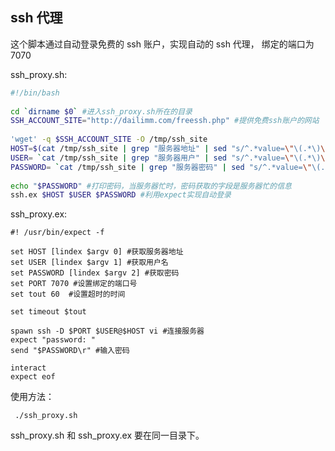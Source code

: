 ---
---

## ssh 代理

这个脚本通过自动登录免费的 ssh 账户，实现自动的 ssh 代理， 绑定的端口为 7070

ssh_proxy.sh:

```sh
#!/bin/bash
 
cd `dirname $0` #进入ssh_proxy.sh所在的目录
SSH_ACCOUNT_SITE="http://dailimm.com/freessh.php" #提供免费ssh账户的网站
 
'wget' -q $SSH_ACCOUNT_SITE -O /tmp/ssh_site
HOST=$(cat /tmp/ssh_site | grep "服务器地址" | sed "s/^.*value=\"\(.*\)\" onClick.*$/\1/") #获取服务器地址
USER= `cat /tmp/ssh_site | grep "服务器用户" | sed "s/^.*value=\"\(.*\)\" onClick.*$/\1/"` #获取用户名
PASSWORD= `cat /tmp/ssh_site | grep "服务器密码" | sed "s/^.*value=\"\(.*\)\" onClick.*$/\1/"` #获取密码
 
echo "$PASSWORD" #打印密码，当服务器忙时，密码获取的字段是服务器忙的信息
ssh.ex $HOST $USER $PASSWORD #利用expect实现自动登录
```

ssh_proxy.ex:

```expect
#! /usr/bin/expect -f
 
set HOST [lindex $argv 0] #获取服务器地址
set USER [lindex $argv 1] #获取用户名
set PASSWORD [lindex $argv 2] #获取密码
set PORT 7070 #设置绑定的端口号
set tout 60  #设置超时的时间
 
set timeout $tout
 
spawn ssh -D $PORT $USER@$HOST vi #连接服务器
expect "password: "
send "$PASSWORD\r" #输入密码
 
interact
expect eof
```

使用方法：

     ./ssh_proxy.sh

ssh_proxy.sh 和 ssh_proxy.ex 要在同一目录下。
